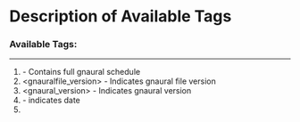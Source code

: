 # Description of Available Tags 

### Available Tags: 
---
1. <schedule></schedule> - Contains full gnaural schedule 
2. <gnauralfile_version> - Indicates gnaural file version
3. <gnaural_version> - Indicates gnaural version
4. <date> - indicates date 
5. <title> - indicates schedule title
6. <totaltime> - indicates total run time 
7. <voicecount> - indicates the # of different "voices" in the schedule 
8. <totalentrycount> - indicates total # of entries in the schedule 
9. <loops> - # of times the schedule loops 
10. <overallvolume_left> - vol left 
11. <overallvolume_right> - vol right 
12. <stereoswap> - swaps stereo channels (usually 0) 
13. <graphview> - enables gnaural software graph view when loaded 
15. <voice> - contains the parameters for a particular voice across the schedule 
    - <description> - describes the voice 
    - <id> - Voice ID
    - <type> - Kind of "voice" - available are:
        0 Binaural Beat
        1 Pink Noise
        2 Audio File
        3 Isochronic Tone
        4 Alternate Isochronic Tone 
        5 Water Drops
        6 Rain
    - <voice_state> - Whether the "view" box is ticked on the gnaural interface (1)
    - <voice_hide> -  Whether the "view" box is ticked on the gnaural interface (0)
    - <voice_mute> - Whether the "mute" box is ticked on the gnaural interface
    - <voice_mono> - Is the voice mono or stereo
    - <entrycount> - Number of entries for the voice
    - <entries> - contains individual <entry> tags, should contain the <entrycount> number of <entry>s 
    - <entry> - Defines parameters for an entry within a voice, parameters include: 
        - parent="<id of the voice>"
        - duration="<duration in seconds>"
        - volume_left="<volume, 0.0-1.0>" 
        - volume_right="<volume, 0.0-1.0>"
        - beatfreq="<beatfrequency for the entry>"
        - basefreq="<base frequency used>" 
        - state="<0>"
    - 

        
